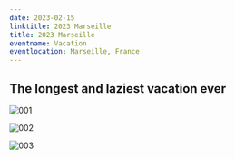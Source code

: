 ```yaml
---
date: 2023-02-15
linktitle: 2023 Marseille
title: 2023 Marseille
eventname: Vacation 
eventlocation: Marseille, France
---
```


## The longest and laziest vacation ever

![001](/images/2023/marseille/001.jpeg)

![002](/images/2023/marseille/002.jpeg)

![003](/images/2023/marseille/003.jpeg)
